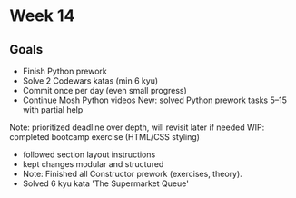 # Week 14

## Goals
- Finish Python prework
- Solve 2 Codewars katas (min 6 kyu)
- Commit once per day (even small progress)
- Continue Mosh Python videos
New: solved Python prework tasks 5–15 with partial help

Note: prioritized deadline over depth, will revisit later if needed
WIP: completed bootcamp exercise (HTML/CSS styling)

- followed section layout instructions
- kept changes modular and structured
- Note: Finished all Constructor prework (exercises, theory).
- Solved 6 kyu kata 'The Supermarket Queue'
